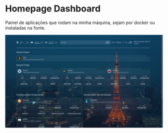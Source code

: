 # Homepage Dashboard

Painel de aplicações que rodam na minha máquina, sejam por docker ou instaladas na fonte.

![homepage](images/homepage.jpeg)
